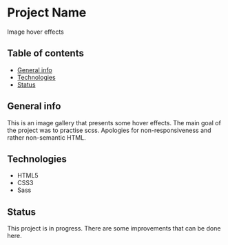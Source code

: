 # Project Name

Image hover effects

## Table of contents

- [General info](#general-info)
- [Technologies](#technologies)
- [Status](#status)

## General info

This is an image gallery that presents some hover effects. The main goal of the project was to practise scss. Apologies for non-responsiveness and rather non-semantic HTML.

## Technologies

- HTML5
- CSS3
- Sass

## Status

This project is in progress. There are some improvements that can be done here.
